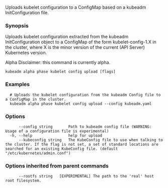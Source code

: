 
Uploads kubelet configuration to a ConfigMap based on a kubeadm InitConfiguration file.

### Synopsis

Uploads kubelet configuration extracted from the kubeadm InitConfiguration object to a ConfigMap of the form kubelet-config-1.X in the cluster, where X is the minor version of the current (API Server) Kubernetes version. 

Alpha Disclaimer: this command is currently alpha.

```
kubeadm alpha phase kubelet config upload [flags]
```

### Examples

```
  # Uploads the kubelet configuration from the kubeadm Config file to a ConfigMap in the cluster.
  kubeadm alpha phase kubelet config upload --config kubeadm.yaml
```

### Options

```
      --config string       Path to kubeadm config file (WARNING: Usage of a configuration file is experimental)
  -h, --help                help for upload
      --kubeconfig string   The KubeConfig file to use when talking to the cluster. If the flag is not set, a set of standard locations are searched for an existing KubeConfig file. (default "/etc/kubernetes/admin.conf")
```

### Options inherited from parent commands

```
      --rootfs string   [EXPERIMENTAL] The path to the 'real' host root filesystem.
```


